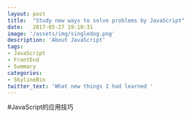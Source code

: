 ```yaml
---
layout: post
title:  "Study new ways to solve problems by JavaScript"
date:   2017-05-27 19:10:31
image: '/assets/img/singledog.png'
description: 'About JavaScript'
tags:
- JavaScript
- FrontEnd
- Summary
categories:
- SkylineBin
twitter_text: 'What new things I had learned '
---
```


#JavaScript的应用技巧